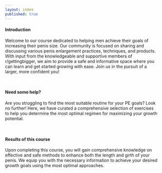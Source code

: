 ```yaml
---
layout: index
published: true
---
```

#### Introduction

Welcome to our course dedicated to helping men achieve their goals of increasing their penis size. Our community is focused on sharing and discussing various penis enlargement practices, techniques, and products. With input from the knowledgeable and supportive members of r/gettingbigger, we aim to provide a safe and informative space where you can learn and get started growing with ease. Join us in the pursuit of a larger, more confident you!

<br> 

#### Need some help?

Are you struggling to find the most suitable routine for your PE goals? Look no further! Here, we have curated a comprehensive selection of exercises to help you determine the most optimal regimen for maximizing your growth potential.

<br> 

#### Results of this course

Upon completing this course, you will gain comprehensive knowledge on effective and safe methods to enhance both the length and girth of your penis. We equip you with the necessary information to achieve your desired growth goals using the most optimal approaches.
